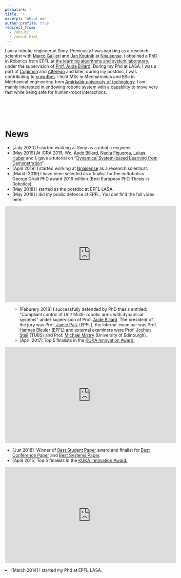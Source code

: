 ```yaml
---
permalink: /
title: ""
excerpt: "About me"
author_profile: true
redirect_from: 
  - /about/
  - /about.html
---
```


 I am a robotic engineer at Sony. Previously I was working as a research scientist with [Marco Gallieri](https://scholar.google.co.uk/citations?user=moNjsXoAAAAJ&hl=en) and [Jan Koutnik](https://nnaisense.com/company/) at [Nnaisense](https://nnaisense.com/). I obtained a PhD in Robotics from EPFL at [the learning algorithms and system laboratory](http://lasa.epfl.ch/), under the supervision of [Prof. Aude Billard](http://lasa.epfl.ch/people/member.php?SCIPER=115671). During my Phd at LASA, I was a part of [Cogimon](https://cogimon.eu/) and [Alterego](http://www.euromov.eu/alterego/homepage) and later, during my postdoc, I was contributing to [crowdbot](http://crowdbot.eu/). I hold MSc in Mechatronics and BSc in Mechanical engineering from [Amirkabir university of technology](https://aut.ac.ir/en/). I am mainly interested in endowing robotic system with a capability to move very fast while being safe for human-robot interactions. 
<h1>&nbsp;</h1>
<h1>News</h1>
<ul>
<li>[July 2020] I started working at Sony as a robotic engineer.&nbsp;</li>
<li>[May 2019] At ICRA 2019, We, <a href="http://lasa.epfl.ch/people/member.php?SCIPER=115671">Aude Billard</a>, <a href="https://nbfigueroa.github.io/">Nadia Figueroa</a>, <a href="http://lasa.epfl.ch/people/member.php?SCIPER=274454">Lukas Huber</a> and I, gave a tutorial on "<a href="https://epfl-lasa.github.io/TutorialICRA2019.io/">Dynamical System-based Learning from Demonstration</a>".&nbsp;</li>
<li>[April 2019]&nbsp;I started working at <a href="Nnaisense.com/">Nnaisense</a> as a research scienticst.</li>
<li>[March 2019] I have been selected as a finalist for the euRobotics George Giralt PhD award 2019 edition (Best European PhD Thesis in Robotics).</li>
<li>[May 2018] I started as the postdoc at EPFL LASA.</li>
<li>[May 2018] I did my public defence at EPFL. You can find the full video here:</li>
</ul>
<p><iframe src="https://www.youtube.com/embed/fiVi1p35hrg" width="560" height="315" frameborder="0" allowfullscreen="allowfullscreen"></iframe></p>
<ul>
<ul>
<li>[Feburery 2018] I successfully defended by PhD thesis entitled: "Compliant control of Uni/ Multi- robotic arms with dynamical systems" under supervision of Prof. <a href="http://lasa.epfl.ch/people/member.php?SCIPER=115671">Aude Billard</a>.&nbsp;The president of the jury was Prof.<a href="https://people.epfl.ch/jamie.paik"> Jamie Paik</a> (EPFL), the internal examinar was Prof. <a href="https://people.epfl.ch/hannes.bleuler">Hannes Bleuler</a> (EPFL) and external examiners were Prof. <a href="https://www.rob.cs.tu-bs.de/jsteil">Jochen Steil</a> (TUBS) and Prof. <a href="http://homepages.inf.ed.ac.uk/mmistry/">Michael Mistry</a> (University of Edinburgh).</li>
<li>[April 2017] Top 5 finalists in the <a href="https://www.kuka.com/en-us/future-production/research-and-development/kuka-innovation-award/kuka-innovation-award-2017"> KUKA Innovation Award.</a></li>
</ul>
</ul>
<p><iframe src="https://www.youtube.com/embed/SdI6lrQUa8s" width="560" height="315" frameborder="0" allowfullscreen="allowfullscreen"></iframe></p>
<ul>
<li>[Jun 2018]&nbsp; Winner of <a href="http://rss2016.engin.umich.edu/awards.html#studentpaper"> Best Student Paper</a> award and finalist for <a href="http://rss2016.engin.umich.edu/awards.html#bestpaper"> Best Conference Paper</a> and <a href="http://rss2016.engin.umich.edu/awards.html#systemspaper"> Best Systems Paper</a>.</li>
<li>[April 2015] Top 5 finalists in the <a href="https://www.kuka.com/en-us/future-production/research-and-development/kuka-innovation-award/kuka-innovation-award-2017"> KUKA Innovation Award.</a></li>
</ul>
<p><iframe style="border: none; overflow: hidden;" src="https://www.facebook.com/plugins/video.php?href=https%3A%2F%2Fwww.facebook.com%2FKUKA.Robotics%2Fvideos%2F10152718384676956%2F&amp;show_text=0&amp;width=560" width="560" height="315" frameborder="0" scrolling="no" allowfullscreen="allowfullscreen"></iframe></p>
<li>[March 2014] I started my Phd at EPFL LASA.</li>